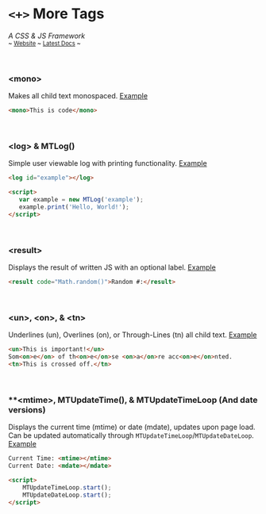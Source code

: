 # `<+>` More Tags
*A CSS & JS Framework*  
<sup>~ [Website](https://sykeben.github.io/moretags) ~ [Latest Docs](https://sykeben.github.io/moretags/v/latest.html) ~</sup>

<br>

### **\<mono\>**
Makes all child text monospaced. [Example](https://sykeben.github.io/moretags/e/mono.html)
```html
<mono>This is code</mono>
```

<br>

### **\<log\>** & **MTLog()**
Simple user viewable log with printing functionality. [Example](https://sykeben.github.io/moretags/e/log.html)
```html
<log id="example"></log>

<script>
   var example = new MTLog('example');
   example.print('Hello, World!');
</script>
```

<br>

### **\<result\>**
Displays the result of written JS with an optional label. [Example](https://sykeben.github.io/moretags/e/result.html)
```html
<result code="Math.random()">Random #:</result>
```

<br>

### **\<un\>**, **\<on\>**, & **\<tn\>**
Underlines (un), Overlines (on), or Through-Lines (tn) all child text. [Example](https://sykeben.github.io/moretags/e/unontn.html)
```html
<un>This is important!</un>
Som<on>e</on> of th<on>e</on>se <on>a</on>re acc<on>e</on>nted.
<tn>This is crossed off.</tn>
```

<br>

### **\<mtime\>, MTUpdateTime(), & MTUpdateTimeLoop (And date versions)
Displays the current time (mtime) or date (mdate), updates upon page load. Can be updated automatically through `MTUpdateTimeLoop`/`MTUpdateDateLoop`. [Example](../e/mtimedate.html)
```html
Current Time: <mtime></mtime>
Current Date: <mdate></mdate>

<script>
    MTUpdateTimeLoop.start();
    MTUpdateDateLoop.start();
</script>
```